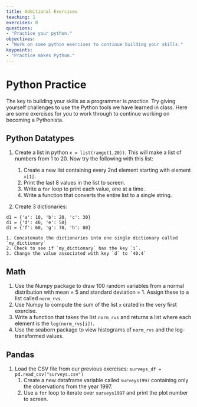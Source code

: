 ```yaml
---
title: Additional Exercises
teaching: 1
exercises: 0
questions:
- "Practice your python."
objectives:
- "Work on some python exercises to continue building your skills."
keypoints:
- "Practice makes Python."
---
```



# Python Practice

The key to building your skills as a programmer is _practice_. Try giving yourself challenges to use the Python tools we have learned in class. Here are some exercises for you to work through to continue working on becoming a Pythonista. 

## Python Datatypes

1. Create a list in python `x = list(range(1,20))`. This will make a list of numbers from 1 to 20. Now try the following with this list:
    1. Create a new list containing every 2nd element starting with element `x[1]`.
    2. Print the last 8 values in the list to screen. 
    3. Write a `for` loop to print each value, one at a time. 
    4. Write a function that converts the entire list to a single string.

2. Create 3 dictionaries:
```
d1 = {'a': 10, 'b': 20, 'c': 30}
d1 = {'d': 40, 'e': 50}
d1 = {'f': 60, 'g': 70, 'h': 80}
```
    1. Concatenate the dictionaries into one single dictionary called `my_dictionary`
    2. Check to see if `my_dictionary` has the key `i`. 
    3. Change the value associated with key `d` to `40.4`

## Math

1. Use the Numpy package to draw 100 random variables from a normal distribution with mean = 5 and standard deviation = 1. Assign these to a list called `norm_rvs`.
2. Use Numpy to compute the sum of the list `x` crated in the very first exercise. 
3. Write a function that takes the list `norm_rvs` and returns a list where each element is the `log(norm_rvs[i])`.
4. Use the seaborn package to view histograms of `norm_rvs` and the log-transformed values. 

## Pandas

1. Load the CSV file from our previous exercises: `surveys_df = pd.read_csv("surveys.csv")`
    1. Create a new dataframe variable called `surveys1997` containing only the observations from the year 1997.
    2. Use a `for` loop to iterate over `surveys1997` and print the plot number to screen.


<br>



